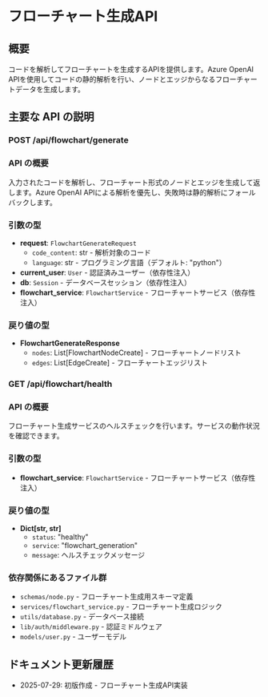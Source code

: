 # フローチャート生成API

## 概要

コードを解析してフローチャートを生成するAPIを提供します。Azure OpenAI APIを使用してコードの静的解析を行い、ノードとエッジからなるフローチャートデータを生成します。

## 主要な API の説明

### POST /api/flowchart/generate

### API の概要

入力されたコードを解析し、フローチャート形式のノードとエッジを生成して返します。Azure OpenAI APIによる解析を優先し、失敗時は静的解析にフォールバックします。

### 引数の型

- **request**: `FlowchartGenerateRequest`
  - `code_content`: str - 解析対象のコード
  - `language`: str - プログラミング言語（デフォルト: "python"）
- **current_user**: `User` - 認証済みユーザー（依存性注入）
- **db**: `Session` - データベースセッション（依存性注入）
- **flowchart_service**: `FlowchartService` - フローチャートサービス（依存性注入）

### 戻り値の型

- **FlowchartGenerateResponse**
  - `nodes`: List[FlowchartNodeCreate] - フローチャートノードリスト
  - `edges`: List[EdgeCreate] - フローチャートエッジリスト

### GET /api/flowchart/health

### API の概要

フローチャート生成サービスのヘルスチェックを行います。サービスの動作状況を確認できます。

### 引数の型

- **flowchart_service**: `FlowchartService` - フローチャートサービス（依存性注入）

### 戻り値の型

- **Dict[str, str]**
  - `status`: "healthy"
  - `service`: "flowchart_generation"
  - `message`: ヘルスチェックメッセージ

### 依存関係にあるファイル群

- `schemas/node.py` - フローチャート生成用スキーマ定義
- `services/flowchart_service.py` - フローチャート生成ロジック
- `utils/database.py` - データベース接続
- `lib/auth/middleware.py` - 認証ミドルウェア
- `models/user.py` - ユーザーモデル

## ドキュメント更新履歴

- 2025-07-29: 初版作成 - フローチャート生成API実装